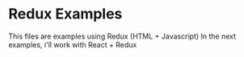 # Redux Examples 
This files are examples using Redux (HTML + Javascript)
In the next examples, i'll work with React + Redux